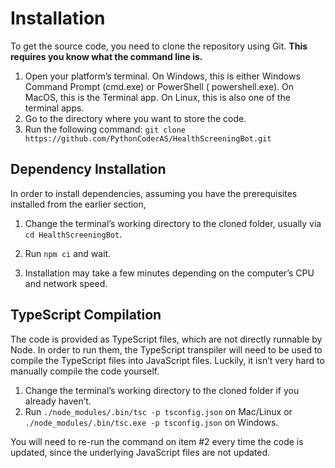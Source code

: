 # Installation

To get the source code, you need to clone the repository using Git. **This requires you know what the command line is.**

1. Open your platform’s terminal. On Windows, this is either Windows Command Prompt (cmd.exe) or PowerShell (
   powershell.exe). On MacOS, this is the Terminal app. On Linux, this is also one of the terminal apps.
2. Go to the directory where you want to store the code.
3. Run the following command: `git clone https://github.com/PythonCoderAS/HealthScreeningBot.git`

## Dependency Installation

In order to install dependencies, assuming you have the prerequisites installed from the earlier section,

1. Change the terminal’s working directory to the cloned folder, usually via `cd HealthScreeningBot`.
2. Run `npm ci` and wait.

3. Installation may take a few minutes depending on the computer’s CPU and network speed.

## TypeScript Compilation

The code is provided as TypeScript files, which are not directly runnable by Node. In order to run them, the TypeScript
transpiler will need to be used to compile the TypeScript files into JavaScript files. Luckily, it isn’t very hard to
manually compile the code yourself.

1. Change the terminal’s working directory to the cloned folder if you already haven’t.
2. Run `./node_modules/.bin/tsc -p tsconfig.json` on Mac/Linux or `./node_modules/.bin/tsc.exe -p tsconfig.json` on
   Windows.

You will need to re-run the command on item #2 every time the code is updated, since the underlying JavaScript files are
not updated.
